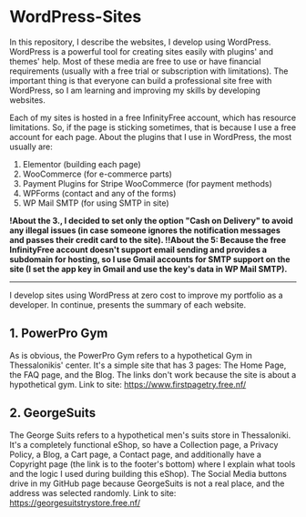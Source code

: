# WordPress-Sites
In this repository, I describe the websites, I develop using WordPress. WordPress is a powerful tool for creating sites easily with plugins' and themes' help. Most of these media are free to use or have financial requirements (usually with a free trial or subscription with limitations). The important thing is that everyone can build a professional site free with WordPress, so I am learning and improving my skills by developing websites.

Each of my sites is hosted in a free InfinityFree account, which has resource limitations. So, if the page is sticking sometimes, that is because I use a free account for each page. About the plugins that I use in WordPress, the most usually are:
1. Elementor (building each page)
2. WooCommerce (for e-commerce parts)
3. Payment Plugins for Stripe WooCommerce (for payment methods)
4. WPForms (contact and any of the forms)
5. WP Mail SMTP (for using SMTP in site)

**!About the 3., I decided to set only the option "Cash on Delivery" to avoid any illegal issues (in case someone ignores the notification messages and passes their credit card to the site).
!!About the 5: Because the free InfinityFree account doesn't support email sending and provides a subdomain for hosting, so I use Gmail accounts for SMTP support on the site (I set the app key in Gmail and use the key's data in WP Mail SMTP).**

*** 
I develop sites using WordPress at zero cost to improve my portfolio as a developer. In continue, presents the summary of each website.

## 1. PowerPro Gym
As is obvious, the PowerPro Gym refers to a hypothetical Gym in Thessalonikis' center. It's a simple site that has 3 pages: The Home Page, the FAQ page, and the Blog. The links don't work because the site is about a hypothetical gym.
<be>Link to site: https://www.firstpagetry.free.nf/

## 2. GeorgeSuits
The George Suits refers to a hypothetical men's suits store in Thessaloniki.  It's a completely functional eShop, so have a Collection page, a Privacy Policy, a Blog, a Cart page, a Contact page, and additionally have a Copyright page (the link is to the footer's bottom) where I explain what tools and the logic I used during building this eShop). The Social Media buttons drive in my GitHub page because GeorgeSuits is not a real place, and the address was selected randomly.
<be>Link to site: https://georgesuitstrystore.free.nf/
